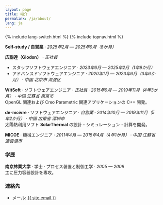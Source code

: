 ```yaml
---
layout: page
title: 紹介
permalink: /ja/about/
lang: ja
---
```


{% include lang-switch.html %}
{% include topnav.html %}

**Self-study / 自営業** · *2025年2月 — 2025年9月（8か月）*

**広聯達（Glodon）** · *正社員*  
- スタッフソフトウェアエンジニア · *2023年6月 — 2025年2月（1年9か月）*  
- アドバンスドソフトウェアエンジニア · *2020年1月 — 2023年6月（3年6か月）* · *中国 北京市 海淀区*

**WitSoft** · ソフトウェアエンジニア · *正社員* · *2015年9月 — 2019年11月（4年3か月）* · *中国 江蘇省 南京市*  
OpenGL 関連および Creo Parametric 関連アプリケーションの C++ 開発。

**de-moivre** · ソフトウェアエンジニア · *自営業* · *2014年10月 — 2019年11月（5年2か月）* · *中国 広東省 深圳市*  
太陽熱利用ソフト **SolarThermal** の設計・シミュレーション・計算を開発。

**MICOE** · 機械エンジニア · *2011年4月 — 2015年4月（4年1か月）* · *中国 江蘇省 連雲港市*

### 学歴
**南京林業大学** · 学士 · プロセス装置と制御工学 · *2005 — 2009*  
主に圧力容器設計を専攻。

### 連絡先
- メール: <a href="mailto:{{ site.email }}">{{ site.email }}</a>
